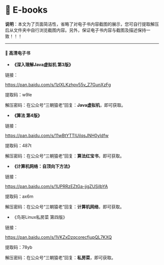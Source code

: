 # :blue_book: E-books

**说明**：本文为了页面简洁性，省略了对电子书内容截图的展示，您可自行提取解压后从文件夹中自行浏览截图内容。另外，保证电子书内容与截图及描述保持一致！！！

------

#### :book: 高清电子书

- **《深入理解Java虚拟机 第3版》**

链接：

https://pan.baidu.com/s/1zIXLKzhpv55v_Z7GunXzFg 

提取码：w9le 

解压密码：在公众号“三朝猿老”回复：**Java虚拟机**，即可获取。



- **《算法 第4版》**

链接：

https://pan.baidu.com/s/11wBtYTTlUilqsJNH0yIdfw 

提取码：487t 

解压密码：在公众号“三朝猿老”回复：**算法红宝书**，即可获取。



- **《计算机网络：自顶向下方法》**

链接：

https://pan.baidu.com/s/1UPRRzEZtGa-jjgZUSilbYA 

提取码：ax6m

解压密码：在公众号“三朝猿老”回复：**计算机网络**，即可获取。



- 《鸟哥Linux私房菜 第四版》

链接：

https://pan.baidu.com/s/1VKZxDzqcorecfjupQL7KXQ 

提取码：78yb

解压密码：在公众号“三朝猿老”回复：**私房菜**，即可获取。